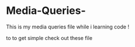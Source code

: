 # Media-Queries-

This is my media queries file while i learning code !

to to get simple check out these file 
